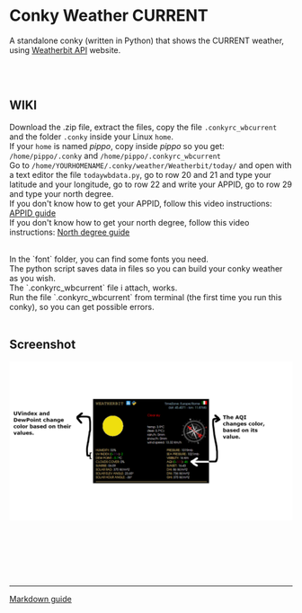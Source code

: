 # Conky Weather CURRENT
 
A standalone conky (written in Python) that shows the CURRENT weather, using [Weatherbit API](https://weatherbit.io/) website.<br>

<br>
<br>

## **WIKI**<br>

Download the .zip file, extract the files, copy the file `.conkyrc_wbcurrent` and the folder `.conky` inside your Linux `home`.<br>
If your `home` is named *pippo*, copy inside *pippo* so you get: `/home/pippo/.conky` and `/home/pippo/.conkyrc_wbcurrent`<br>
Go to `/home/YOURHOMENAME/.conky/weather/Weatherbit/today/` and open with a text editor the file `todaywbdata.py`, go to row 20 and 21 and type your latitude and your longitude, go to row 22 and write your APPID, go to row 29 and type your north degree.<br>
If you don't know how to get your APPID, follow this video instructions: [APPID guide](https://youtu.be/O0nNilsTJSM?si=Tm1P7A1MYvipxb6L&t=30)<br>
If you don't know how to get your north degree, follow this video instructions: [North degree guide](https://youtu.be/FxcR7c3YwEQ?si=e-9_AJ79xs_eF-0Z&t=220)<br>

<br>
In the `font` folder, you can find some fonts you need.<br>
The python script saves data in files so you can build your conky weather as you wish.<br>
The `.conkyrc_wbcurrent` file i attach, works.<br>
Run the file `.conkyrc_wbcurrent` from terminal (the first time you run this conky), so you can get possible errors. 




<br>
<br>

## Screenshot

![](https://github.com/TheHeadlessOfficial/weather_currentWB/blob/main/.conky/docs/screenshot.jpg)<br>

<br>
<br>
<br>
<br>
<br>

---
[Markdown guide](https://docs.github.com/en/get-started/writing-on-github/getting-started-with-writing-and-formatting-on-github/basic-writing-and-formatting-syntax)


